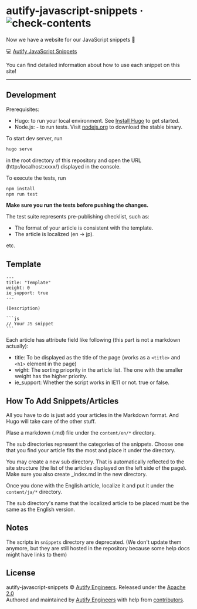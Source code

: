 # autify-javascript-snippets &middot; ![check-contents](https://github.com/autifyhq/autify-javascript-snippets/workflows/check-contents/badge.svg?branch=master)

Now we have a website for our JavaScript snippets 🎉

💻 [Autify JavaScript Snippets](https://autify-javascript-snippets.netlify.app/)

You can find detailed information about how to use each snippet on this site!

----

## Development

Prerequisites:

- Hugo: to run your local environment. See [Install Hugo](https://gohugo.io/getting-started/installing/) to get started.
- Node.js: - to run tests. Visit [nodejs.org](https://nodejs.org/en/) to download the stable binary.

To start dev server, run

```sh
hugo serve
```

in the root directory of this repository and open the URL (http:/localhost:xxxx/) displayed in the console.

To execute the tests, run

```sh
npm install
npm run test
```

**Make sure you run the tests before pushing the changes.**

The test suite represents pre-publishing checklist, such as:

- The format of your article is consistent with the template.
- The article is localized (en -> jp).

etc.

## Template

~~~
---
title: "Template"
weight: 0
ie_support: true
---

(Description)

```js
// Your JS snippet
```
~~~

Each article has attribute field like following (this part is not a markdown actually):

- title: To be displayed as the title of the page (works as a `<title>` and `<h1>` element in the page)
- wight: The sorting prioprity in the article list. The one with the smaller weight has the higher priority.
- ie_support: Whether the script works in IE11 or not. true or false.

## How To Add Snippets/Articles

All you have to do is just add your articles in the Markdown format. And Hugo will take care of the other stuff.

Plase a markdown (.md) file under the `content/en/*` directory.

The sub directories represent the categories of the snippets. Choose one that you find your article fits the most and place it under the directory.

You may create a new sub directory. That is automatically reflected to the site structure (the list of the articles displayed on the left side of the page). Make sure you also create _index.md in the new directory.

Once you done with the English article, localize it and put it under the `content/ja/*` directory.

The sub directory's name that the localized article to be placed must be the same as the English version.

## Notes

The scripts in `snippets` directory are deprecated.
(We don't update them anymore, but they are still hosted in the repository because some help docs might have links to them)

## License

autify-javascript-snippets © [Autify Engineers](https://github.com/autifyhq). Released under the [Apache 2.0](LICENSE)<br/>
Authored and maintained by [Autify Engineers](https://github.com/autifyhq) with help from [contributors](https://github.com/autifyhq/autify-javascript-snippets/graphs/contributors).
